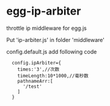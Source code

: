 # egg-ip-arbiter
throttle ip middleware for egg.js

Put 'ip-arbiter.js' in folder 'middleware'

config.default.js add following code
```
  config.ipArbiter={
    times:'3',//次数
    timeLength:10*1000,//毫秒数
    pathnameArr:[
      '/test'
    ]
  }
```